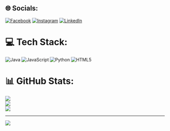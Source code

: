 

## 🌐 Socials:
[![Facebook](https://img.shields.io/badge/Facebook-%231877F2.svg?logo=Facebook&logoColor=white)](https://facebook.com/ahmedyayahussein) [![Instagram](https://img.shields.io/badge/Instagram-%23E4405F.svg?logo=Instagram&logoColor=white)](https://instagram.com/itznota7med) [![LinkedIn](https://img.shields.io/badge/LinkedIn-%230077B5.svg?logo=linkedin&logoColor=white)](https://linkedin.com/in/ahmedyhussein) 

# 💻 Tech Stack:
![Java](https://img.shields.io/badge/java-%23ED8B00.svg?style=for-the-badge&logo=java&logoColor=white) ![JavaScript](https://img.shields.io/badge/javascript-%23323330.svg?style=for-the-badge&logo=javascript&logoColor=%23F7DF1E) ![Python](https://img.shields.io/badge/python-3670A0?style=for-the-badge&logo=python&logoColor=ffdd54) ![HTML5](https://img.shields.io/badge/html5-%23E34F26.svg?style=for-the-badge&logo=html5&logoColor=white)
# 📊 GitHub Stats:
![](https://github-readme-stats.vercel.app/api?username=a7ussein&theme=dark&hide_border=false&include_all_commits=false&count_private=false)<br/>
![](https://github-readme-streak-stats.herokuapp.com/?user=a7ussein&theme=dark&hide_border=false)<br/>
![](https://github-readme-stats.vercel.app/api/top-langs/?username=a7ussein&theme=dark&hide_border=false&include_all_commits=false&count_private=false&layout=compact)

---
[![](https://visitcount.itsvg.in/api?id=a7ussein&icon=0&color=0)](https://visitcount.itsvg.in)

